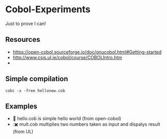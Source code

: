 # Cobol-Experiments
Just to prove I can!

## Resources
- https://open-cobol.sourceforge.io/doc/gnucobol.html#Getting-started
- http://www.csis.ul.ie/cobol/course/COBOLIntro.htm
-

## Simple compilation
`cobc -x -free hellonew.cob`

## Examples
- :wave: hello.cob is simple hello world (from open-cobol)
- ::heavy_multiplication_x: mult.cob multiplies two numbers taken as input and dispalys result (from UL)
